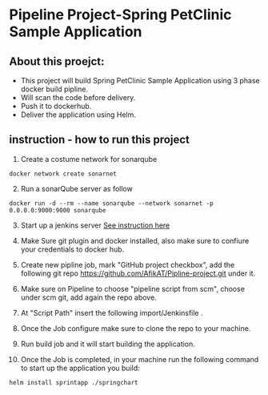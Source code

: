 # Pipeline Project-Spring PetClinic Sample Application

 ## About this proejct:
* This project will build Spring PetClinic Sample Application using 3 phase docker build pipline.
* Will scan the code before delivery.
* Push it to dockerhub.
* Deliver the application using Helm.
## instruction - how to run this project
1) Create a costume network for sonarqube
 ```
 docker network create sonarnet
 ```
2) Run a sonarQube server as follow
```
docker run -d --rm --name sonarqube --network sonarnet -p 0.0.0.0:9000:9000 sonarqube
```
3) Start up a jenkins server <a href="https://hub.docker.com/_/jenkins">See instruction here</a>

5) Make Sure git plugin and docker installed, also make sure to confiure your credentials to docker hub.

6) Create new pipline job, mark "GitHub project checkbox", add the following git repo https://github.com/AfikAT/Pipline-project.git under it.

8) Make sure on Pipeline to choose "pipeline script from scm", choose under scm git, add again the repo above.

9) At "Script Path" insert the following import/Jenkinsfile .

10) Once the Job configure make sure to clone the repo to your machine.

11) Run build job and it will start building the application.

12) Once the Job is completed, in your machine run the following command to start up the application you build:

```
helm install sprintapp ./springchart

```


